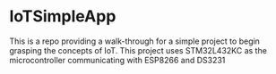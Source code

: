 # IoTSimpleApp
This is a repo providing a walk-through for a simple project to begin grasping the concepts of IoT. This project uses STM32L432KC as the microcontroller communicating with ESP8266 and DS3231 
